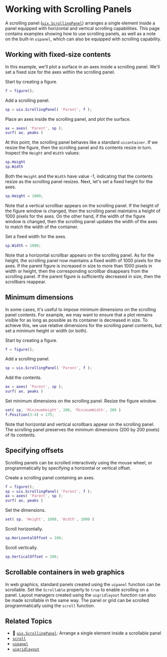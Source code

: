 # Working with Scrolling Panels
A scrolling panel ([`uix.ScrollingPanel`](uixScrollingPanel.md)) arranges a single element inside a panel equipped with horizontal and vertical scrolling capabilities. This page contains examples showing how to use scrolling panels, as well as a note on the built-in `uipanel`, which can also be equipped with scrolling capability.

## Working with fixed-size contents
In this example, we'll plot a surface in an axes inside a scrolling panel. We'll set a fixed size for the axes within the scrolling panel.

Start by creating a figure.
```matlab
f = figure();
```

Add a scrolling panel.
```matlab
sp = uix.ScrollingPanel( 'Parent', f );
```

Place an axes inside the scrolling panel, and plot the surface.
```matlab
ax = axes( 'Parent', sp );
surf( ax, peaks )
```

At this point, the scrolling panel behaves like a standard `uicontainer`. If we resize the figure, then the scrolling panel and its contents resize in turn. Inspect the `Height` and `Width` values:
```matlab
sp.Height
sp.Width
```

Both the `Height` and the `Width` have value -1, indicating that the contents resize as the scrolling panel resizes. Next, let's set a fixed height for the axes.

```matlab
sp.Height = 1000;
```

Note that a vertical scrollbar appears on the scrolling panel. If the height of the figure window is changed, then the scrolling panel maintains a height of 1000 pixels for the axes. On the other hand, if the width of the figure window is changed, then the scrolling panel updates the width of the axes to match the width of the container.

Set a fixed width for the axes.
```matlab
sp.Width = 1000;
```

Note that a horizontal scrollbar appears on the scrolling panel. As for the height, the scrolling panel now maintains a fixed width of 1000 pixels for the axes. If the parent figure is increased in size to more than 1000 pixels in width or height, then the corresponding scrollbar disappears from the scrolling panel. If the parent figure is sufficiently decreased in size, then the scrollbars reappear.

## Minimum dimensions
In some cases, it's useful to impose minimum dimensions on the scrolling panel contents. For example, we may want to ensure that a plot remains visible for as long as possible as its container is decreased in size. To achieve this, we use relative dimensions for the scrolling panel contents, but set a minimum height or width (or both).

Start by creating a figure.
```matlab
f = figure();
```

Add a scrolling panel.
```matlab
sp = uix.ScrollingPanel( 'Parent', f );
```

Add the contents.
```matlab
ax = axes( 'Parent', sp );
surf( ax, peaks )
```

Set minimum dimensions on the scrolling panel. Resize the figure window.
```matlab
set( sp, 'MinimumHeight', 200, 'MinimumWidth', 200 )
f.Position(3:4) = 175;
```

Note that horizontal and vertical scrollbars appear on the scrolling panel. The scrolling panel preserves the minimum dimensions (200 by 200 pixels) of its contents.

## Specifying offsets
Scrolling panels can be scrolled interactively using the mouse wheel, or programmatically by specifying a horizontal or vertical offset.

Create a scrolling panel containing an axes.
```matlab
f = figure();
sp = uix.ScrollingPanel( 'Parent', f );
ax = axes( 'Parent', sp );
surf( ax, peaks )
```

Set the dimensions.
```matlab
set( sp, 'Height', 1000, 'Width', 1000 )
```

Scroll horizontally.
```matlab
sp.HorizontalOffset = 100;
```

Scroll vertically.
```matlab
sp.VerticalOffset = 200;
```

## Scrollable containers in web graphics
In web graphics, standard panels created using the `uipanel` function can be scrollable. Set the `Scrollable` property to `true` to enable scrolling on a panel. Layout managers created using the `uigridlayout` function can also be made scrollable in the same way. The panel or grid can be scrolled programmatically using the `scroll` function. 

## Related Topics
* :scroll: [`uix.ScrollingPanel`](uixScrollingPanel.md): Arrange a single element inside a scrollable panel
* [`scroll`](https://www.mathworks.com/help/matlab/ref/matlab.ui.container.tree.scroll.html)
* [`uipanel`](https://www.mathworks.com/help/matlab/ref/uipanel.html)
* [`uigridlayout`](https://www.mathworks.com/help/matlab/ref/uigridlayout.html)
